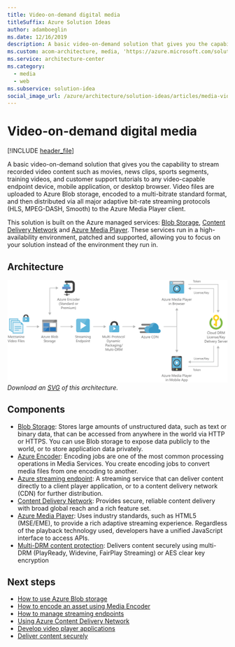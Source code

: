 ```yaml
---
title: Video-on-demand digital media
titleSuffix: Azure Solution Ideas
author: adamboeglin
ms.date: 12/16/2019
description: A basic video-on-demand solution that gives you the capability to stream recorded video content such as movies, news clips, sports segments, training videos, and customer support tutorials to any video-capable endpoint device, mobile application, or desktop browser. Video files are uploaded to Azure Blob storage, encoded to a multi-bitrate standard format, and then distributed via all major adaptive bit-rate streaming protocols (HLS, MPEG-DASH, Smooth) to the Azure Media Player client.
ms.custom: acom-architecture, media, 'https://azure.microsoft.com/solutions/architecture/digital-media-video/'
ms.service: architecture-center
ms.category:
  - media
  - web
ms.subservice: solution-idea
social_image_url: /azure/architecture/solution-ideas/articles/media-video.png
---
```


# Video-on-demand digital media

[!INCLUDE [header_file](../../../includes/sol-idea-header.md)]

A basic video-on-demand solution that gives you the capability to stream recorded video content such as movies, news clips, sports segments, training videos, and customer support tutorials to any video-capable endpoint device, mobile application, or desktop browser. Video files are uploaded to Azure Blob storage, encoded to a multi-bitrate standard format, and then distributed via all major adaptive bit-rate streaming protocols (HLS, MPEG-DASH, Smooth) to the Azure Media Player client.

This solution is built on the Azure managed services: [Blob Storage](https://azure.microsoft.com/services/storage/blobs), [Content Delivery Network](https://azure.microsoft.com/services/cdn) and [Azure Media Player](https://azure.microsoft.com/services/media-services/media-player). These services run in a high-availability environment, patched and supported, allowing you to focus on your solution instead of the environment they run in.

## Architecture

![Architecture Diagram](../media/digital-media-video.png)
*Download an [SVG](../media/digital-media-video.svg) of this architecture.*

## Components

* [Blob Storage](https://azure.microsoft.com/services/storage/blobs): Stores large amounts of unstructured data, such as text or binary data, that can be accessed from anywhere in the world via HTTP or HTTPS. You can use Blob storage to expose data publicly to the world, or to store application data privately.
* [Azure Encoder](https://azure.microsoft.com/services/media-services/encoding): Encoding jobs are one of the most common processing operations in Media Services. You create encoding jobs to convert media files from one encoding to another.
* [Azure streaming endpoint](https://azure.microsoft.com/services/media-services/live-on-demand): A streaming service that can deliver content directly to a client player application, or to a content delivery network (CDN) for further distribution.
* [Content Delivery Network](https://azure.microsoft.com/services/cdn): Provides secure, reliable content delivery with broad global reach and a rich feature set.
* [Azure Media Player](https://azure.microsoft.com/services/media-services/media-player): Uses industry standards, such as HTML5 (MSE/EME), to provide a rich adaptive streaming experience. Regardless of the playback technology used, developers have a unified JavaScript interface to access APIs.
* [Multi-DRM content protection](https://azure.microsoft.com/services/media-services/content-protection): Delivers content securely using multi-DRM (PlayReady, Widevine, FairPlay Streaming) or AES clear key encryption

## Next steps

* [How to use Azure Blob storage](https://docs.microsoft.com/azure/storage/blobs/storage-quickstart-blobs-portal)
* [How to encode an asset using Media Encoder](https://docs.microsoft.com/azure/media-services/media-services-rest-encode-asset)
* [How to manage streaming endpoints](https://docs.microsoft.com/azure/media-services/media-services-portal-manage-streaming-endpoints)
* [Using Azure Content Delivery Network](https://docs.microsoft.com/api/Redirect/documentation/articles/cdn-create-new-endpoint)
* [Develop video player applications](https://docs.microsoft.com/api/Redirect/documentation/articles/media-services-develop-video-players)
* [Deliver content securely](https://azure.microsoft.com/services/media-services/content-protection)
